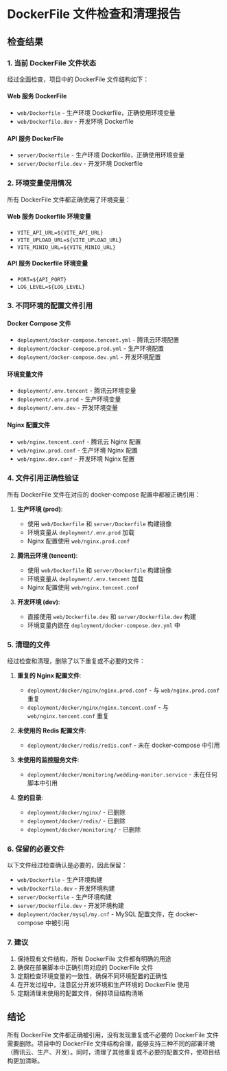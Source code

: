 # DockerFile 文件检查和清理报告

## 检查结果

### 1. 当前 DockerFile 文件状态

经过全面检查，项目中的 DockerFile 文件结构如下：

#### Web 服务 DockerFile
- `web/Dockerfile` - 生产环境 Dockerfile，正确使用环境变量
- `web/Dockerfile.dev` - 开发环境 Dockerfile

#### API 服务 DockerFile
- `server/Dockerfile` - 生产环境 Dockerfile，正确使用环境变量
- `server/Dockerfile.dev` - 开发环境 Dockerfile

### 2. 环境变量使用情况

所有 DockerFile 文件都正确使用了环境变量：

#### Web 服务 Dockerfile 环境变量
- `VITE_API_URL=${VITE_API_URL}`
- `VITE_UPLOAD_URL=${VITE_UPLOAD_URL}`
- `VITE_MINIO_URL=${VITE_MINIO_URL}`

#### API 服务 Dockerfile 环境变量
- `PORT=${API_PORT}`
- `LOG_LEVEL=${LOG_LEVEL}`

### 3. 不同环境的配置文件引用

#### Docker Compose 文件
- `deployment/docker-compose.tencent.yml` - 腾讯云环境配置
- `deployment/docker-compose.prod.yml` - 生产环境配置
- `deployment/docker-compose.dev.yml` - 开发环境配置

#### 环境变量文件
- `deployment/.env.tencent` - 腾讯云环境变量
- `deployment/.env.prod` - 生产环境变量
- `deployment/.env.dev` - 开发环境变量

#### Nginx 配置文件
- `web/nginx.tencent.conf` - 腾讯云 Nginx 配置
- `web/nginx.prod.conf` - 生产环境 Nginx 配置
- `web/nginx.dev.conf` - 开发环境 Nginx 配置

### 4. 文件引用正确性验证

所有 DockerFile 文件在对应的 docker-compose 配置中都被正确引用：

1. **生产环境 (prod)**:
   - 使用 `web/Dockerfile` 和 `server/Dockerfile` 构建镜像
   - 环境变量从 `deployment/.env.prod` 加载
   - Nginx 配置使用 `web/nginx.prod.conf`

2. **腾讯云环境 (tencent)**:
   - 使用 `web/Dockerfile` 和 `server/Dockerfile` 构建镜像
   - 环境变量从 `deployment/.env.tencent` 加载
   - Nginx 配置使用 `web/nginx.tencent.conf`

3. **开发环境 (dev)**:
   - 直接使用 `web/Dockerfile.dev` 和 `server/Dockerfile.dev` 构建
   - 环境变量内嵌在 `deployment/docker-compose.dev.yml` 中

### 5. 清理的文件

经过检查和清理，删除了以下重复或不必要的文件：

1. **重复的 Nginx 配置文件**:
   - `deployment/docker/nginx/nginx.prod.conf` - 与 `web/nginx.prod.conf` 重复
   - `deployment/docker/nginx/nginx.tencent.conf` - 与 `web/nginx.tencent.conf` 重复

2. **未使用的 Redis 配置文件**:
   - `deployment/docker/redis/redis.conf` - 未在 docker-compose 中引用

3. **未使用的监控服务文件**:
   - `deployment/docker/monitoring/wedding-monitor.service` - 未在任何脚本中引用

4. **空的目录**:
   - `deployment/docker/nginx/` - 已删除
   - `deployment/docker/redis/` - 已删除
   - `deployment/docker/monitoring/` - 已删除

### 6. 保留的必要文件

以下文件经过检查确认是必要的，因此保留：

- `web/Dockerfile` - 生产环境构建
- `web/Dockerfile.dev` - 开发环境构建
- `server/Dockerfile` - 生产环境构建
- `server/Dockerfile.dev` - 开发环境构建
- `deployment/docker/mysql/my.cnf` - MySQL 配置文件，在 docker-compose 中被引用

### 7. 建议

1. 保持现有文件结构，所有 DockerFile 文件都有明确的用途
2. 确保在部署脚本中正确引用对应的 DockerFile 文件
3. 定期检查环境变量的一致性，确保不同环境配置的正确性
4. 在开发过程中，注意区分开发环境和生产环境的 DockerFile 使用
5. 定期清理未使用的配置文件，保持项目结构清晰

## 结论

所有 DockerFile 文件都正确被引用，没有发现重复或不必要的 DockerFile 文件需要删除。项目中的 DockerFile 文件结构合理，能够支持三种不同的部署环境（腾讯云、生产、开发）。同时，清理了其他重复或不必要的配置文件，使项目结构更加清晰。
